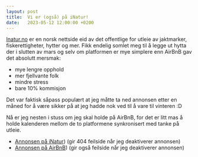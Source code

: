 ```yaml
---
layout: post
title:  Vi er (også) på iNatur!
date:   2023-05-12 12:00:00 +0200
---
```


[Inatur.no](https://inatur.no) er en norsk nettside eid av det offentlige for utleie 
av jaktmarker, fiskerettigheter, hytter og mer. Fikk endelig somlet meg til å legge ut
hytta der i slutten av mars og selv om platformen er mye simplere enn AirBnB gav det 
absolutt mersmak: 
- mye lengre opphold
- mer fjellvante folk
- mindre stress
- bare 10% kommisjon

Det var faktisk såpass populært at jeg måtte ta ned annonsen etter en måned for å være sikker
på at jeg hadde nok ved til å vare til vinteren :D

Nå er jeg nesten i stuss om jeg skal holde på AirBnB, for det er litt mas å holde kalenderen
mellom de to platformene synkronisert med tanke på utleie.

- [Annonsen på iNatur]({{site.inatur_url}})) (gir 404 feilside når jeg deaktiverer annonsen)
- [Annonsen på AirBnB]({{site.airbnb_url}})) (gir også feilside når jeg deaktiverer annonsen)
